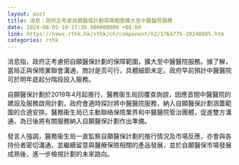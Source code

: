 ```yaml
---
layout: post
title: 消息：政府正考慮自願醫保計劃保障範圍擴大至中醫醫院服務
date: 2024-08-05 10:17:36.000000000 +08:00
link: https://news.rthk.hk/rthk/ch/component/k2/1764775-20240805.htm
categories: rthk
---
```


消息指，政府正考慮把自願醫保計劃的保障範圍，擴大至中醫醫院服務。據了解，當局正與保險業聯會溝通，商討是否可行，具體細節未定。政府早前預計中醫醫院可於明年底起分階段投入服務。

自願醫保計劃於2019年4月起推行，醫務衞生局回覆查詢說，因應首間中醫醫院的建設及服務啟用計劃，政府會適時探討將中醫醫院服務，納入自願醫保計劃涵蓋範圍的合適安排。醫務衞生局已主動聯絡保險業界和中醫醫院管治團體，促進雙方溝通，為日後將有關服務納入自願醫保計劃作出準備。

發言人強調，醫務衞生局一直監察自願醫保計劃的推行情況及市場反應，亦會與各持份者密切溝通，並繼續留意與醫療保險相關的產品發展，並於自願醫保市場發展成熟後，進一步檢視計劃的未來路向。
